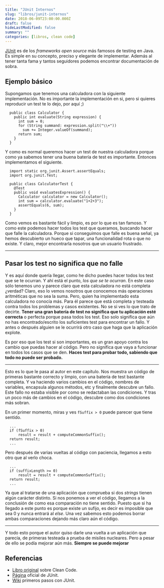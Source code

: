 ```yaml
---
title: "JUnit Internos"
slug: "libros/junit-internos"
date: 2018-06-09T23:00:00.000Z
draft: false
hideLastModified: false
summary: ""
categories: [libros, clean code]
---
```



  [JUnit] es de los *frameworks* *open source* más famosos de testing en Java. Es 
  simple en su concepto, preciso y elegante de implementar. Además al tener 
  tanta fama y tantos seguidores podemos encontrar documentación de sobra.

Ejemplo básico
--------------------------------------------------------------------------------

  Supongamos que tenemos una calculadora con la siguiente implementación. No 
  es importante la implementación en si, pero si quieres reproducir un test 
  te lo dejo, por aquí ;)
  
````````````````````````````````````````````````````````````````````````````````
  public class Calculator {
    public int evaluate(String expression) {
      int sum = 0;
      for (String summand: expression.split("\\+"))
        sum += Integer.valueOf(summand);
      return sum;
    }
  }
````````````````````````````````````````````````````````````````````````````````
  
  Y como es normal queremos hacer un test de nuestra calculadora porque como 
  ya sabemos tener una buena batería de test es importante. Entonces 
  implementamos el siguiente.
    
````````````````````````````````````````````````````````````````````````````````
  import static org.junit.Assert.assertEquals;
  import org.junit.Test;
  
  public class CalculatorTest {
    @Test
    public void evaluatesExpression() {
      Calculator calculator = new Calculator();
      int sum = calculator.evaluate("1+2+3");
      assertEquals(6, sum);
    }
  }
````````````````````````````````````````````````````````````````````````````````
  
  Como vemos es bastante fácil y limpio, es por lo que es tan famoso. Y como 
  este podemos hacer todos los test que queramos, buscando hacer que falle la
  calculadora. Porque si conseguimos que falle es buena señal, ya hemos 
  descubierto un hueco que tapar, una funcionalidad rota o que no existe. Y 
  claro, mejor encontrarla nosotros que un usuario frustrado.
  
  - - -
  
Pasar los test no significa que no falle
--------------------------------------------------------------------------------

  Y es aquí donde quería llegar, como he dicho puedes hacer todos los test 
  que se te ocurran. Y ahí está el punto, *los que se te ocurran*. En este caso 
  sólo tenemos uno y parece claro que esta calculadora no está completa 
  ¿verdad? Claro, eso lo vemos nosotros que conocemos más operaciones 
  aritméticas que no sea la suma. Pero, quien ha implementado esta 
  calculadora no conocía más. Para él parece que está completa y testeada 
  contra todos los problemas y casos existentes. No se si ves lo que trato de
  decirte. __Tener una gran batería de test no significa que tu aplicación esté
  correcta__ o perfecta porque pasa todos los test. Eso solo significa que aún 
  no has encontrado/escrito los suficientes test para encontrar un fallo. Y 
  antes o después alguien se le ocurrirá otro caso que haga que la aplicación 
  explote. 
  
  Es por eso que los test si son importantes, es un gran apoyo contra los 
  cambio que puedas hacer al código. Pero no significa que vaya a funcionar 
  en todos los casos que se den. __Haces test para probar todo, sabiendo que 
  todo no puede ser probado.__ 
  
  - - -
  
  Esto es lo que le pasa al autor en este capítulo. Nos muestra un código de 
  primeras bastante correcto y limpio, con una batería de test bastante 
  completa. Y va haciendo varios cambios en el código, nombres de variables, 
  encapsula algunos métodos, etc y finalmente descubre un fallo. Este fallo 
  no estaba visible por como se redactaban las condiciones. Y tras un poco 
  más de cambios en el código, descubre como dos condiciones más sobran. 
  
  En un primer momento, miras y ves `fSuffix > 0` puede parecer que tiene 
  sentido.
  
````````````````````````````````````````````````````````````````````````````````
  ...
  if (fSuffix > 0)
      result = result + computeCommonSuffix();
  return result;
  ...
````````````````````````````````````````````````````````````````````````````````
  
  Pero después de varias vueltas al código con paciencia, llegamos a esto 
  otro que al verlo choca.
  
````````````````````````````````````````````````````````````````````````````````
  ...
  if (suffixLength >= 0)
      result = result + computeCommonSuffix();
  return result;
  ...  
````````````````````````````````````````````````````````````````````````````````
  Ya que al tratarse de una aplicación que comprueba 
  si dos *strings* tienen algún carácter distinto. Si nos ponemos a ver el 
  código, llegamos a la conclusión de como esa comparación no tiene sentido. 
  Puesto que si ha llegado a este punto es porque existe un sufijo, es decir es
  imposible que sea 0 y nunca entrará al *else*. Una vez sabemos esto podemos
  borrar ambas comparaciones dejando más claro aún el código.
  
  - - - 
  
  Y todo esto porque el autor quiso darle una vuelta a un aplicación que 
  parecía, de primeras testeada a prueba de misiles nucleares. Pero a pesar 
  de ello se podía mejorar aún más. __Siempre se puede mejorar__
      
Referencias
--------------------------------------------------------------------------------

* [Libro original] sobre Clean Code.
* [Página][JUnit] oficial de JUnit.
* [Wiki][github-getting-started] primeros pasos con JUnit.


<!------------------------------ All links here ------------------------------->

[Libro original]: https://leer.amazon.es/kp/embed?asin=B001GSTOAM&preview=newtab&linkCode=kpe&ref_=cm_sw_r_kb_dp_bopYAb3Y71AX3&tag=5413
[JUnit]: https://junit.org/junit5/
[github-getting-started]: https://github.com/junit-team/junit4/wiki/getting-started

